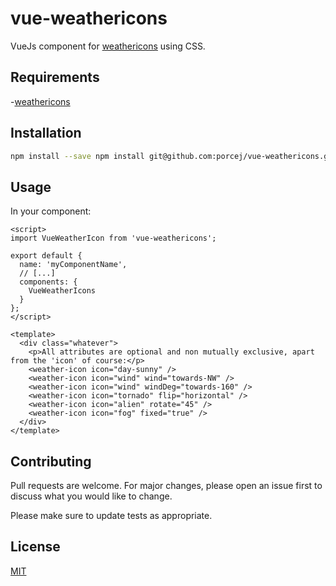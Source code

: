vue-weathericons
=============

VueJs component for [weathericons](https://erikflowers.github.io/weather-icons/) using CSS.

## Requirements

-[weathericons](https://www.npmjs.com/package/weathericons)

## Installation

``` sh
npm install --save npm install git@github.com:porcej/vue-weathericons.git
```

## Usage

In your component:

```vue
<script>
import VueWeatherIcon from 'vue-weathericons';

export default {
  name: 'myComponentName',
  // [...]
  components: {
    VueWeatherIcons
  }
};
</script>

<template>
  <div class="whatever">
    <p>All attributes are optional and non mutually exclusive, apart from the 'icon' of course:</p>
    <weather-icon icon="day-sunny" />
    <weather-icon icon="wind" wind="towards-NW" />
    <weather-icon icon="wind" windDeg="towards-160" />
    <weather-icon icon="tornado" flip="horizontal" />
    <weather-icon icon="alien" rotate="45" />
    <weather-icon icon="fog" fixed="true" />
  </div>
</template>
```

## Contributing
Pull requests are welcome. For major changes, please open an issue first to discuss what you would like to change.

Please make sure to update tests as appropriate.

## License
[MIT](https://choosealicense.com/licenses/mit/)
